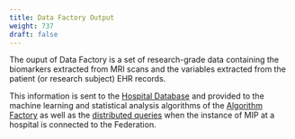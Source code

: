 ```yaml
---
title: Data Factory Output
weight: 737
draft: false
---
```


The ouput of Data Factory is a set of research-grade data containing the biomarkers extracted from MRI scans and the variables extracted from the patient (or research subject) EHR records.

This information is sent to the [Hospital Database](../../hospital-database) and provided to the machine learning and statistical analysis algorithms of the [Algorithm Factory](../../algorithm-factory) as well as the [distributed queries](../../hospital-database/distributed-queries/) when the instance of MIP at a hospital is connected to the Federation.
